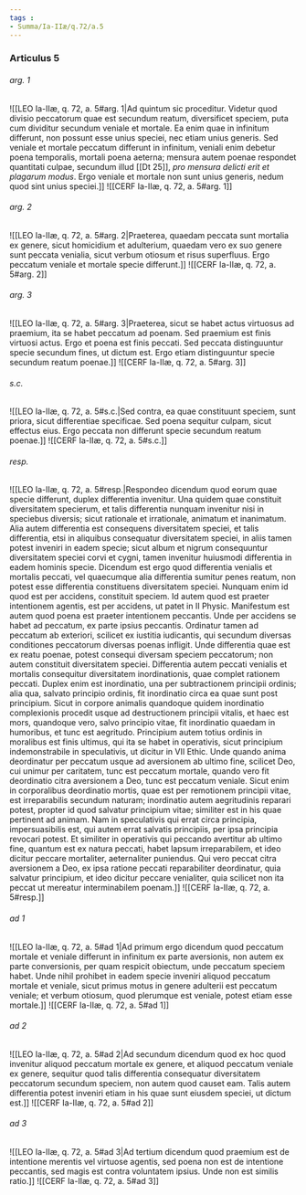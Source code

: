 ```yaml
---
tags : 
- Summa/Ia-IIæ/q.72/a.5
---
```


### Articulus 5

###### arg. 1
![[LEO Ia-IIæ, q. 72, a. 5#arg. 1|Ad quintum sic proceditur. Videtur quod divisio peccatorum quae est secundum reatum, diversificet speciem, puta cum dividitur secundum veniale et mortale. Ea enim quae in infinitum differunt, non possunt esse unius speciei, nec etiam unius generis. Sed veniale et mortale peccatum differunt in infinitum, veniali enim debetur poena temporalis, mortali poena aeterna; mensura autem poenae respondet quantitati culpae, secundum illud [[Dt 25]], *pro mensura delicti erit et plagarum modus*. Ergo veniale et mortale non sunt unius generis, nedum quod sint unius speciei.]]
![[CERF Ia-IIæ, q. 72, a. 5#arg. 1]]

###### arg. 2
![[LEO Ia-IIæ, q. 72, a. 5#arg. 2|Praeterea, quaedam peccata sunt mortalia ex genere, sicut homicidium et adulterium, quaedam vero ex suo genere sunt peccata venialia, sicut verbum otiosum et risus superfluus. Ergo peccatum veniale et mortale specie differunt.]]
![[CERF Ia-IIæ, q. 72, a. 5#arg. 2]]

###### arg. 3
![[LEO Ia-IIæ, q. 72, a. 5#arg. 3|Praeterea, sicut se habet actus virtuosus ad praemium, ita se habet peccatum ad poenam. Sed praemium est finis virtuosi actus. Ergo et poena est finis peccati. Sed peccata distinguuntur specie secundum fines, ut dictum est. Ergo etiam distinguuntur specie secundum reatum poenae.]]
![[CERF Ia-IIæ, q. 72, a. 5#arg. 3]]

###### s.c.
![[LEO Ia-IIæ, q. 72, a. 5#s.c.|Sed contra, ea quae constituunt speciem, sunt priora, sicut differentiae specificae. Sed poena sequitur culpam, sicut effectus eius. Ergo peccata non differunt specie secundum reatum poenae.]]
![[CERF Ia-IIæ, q. 72, a. 5#s.c.]]

###### resp.
![[LEO Ia-IIæ, q. 72, a. 5#resp.|Respondeo dicendum quod eorum quae specie differunt, duplex differentia invenitur. Una quidem quae constituit diversitatem specierum, et talis differentia nunquam invenitur nisi in speciebus diversis; sicut rationale et irrationale, animatum et inanimatum. Alia autem differentia est consequens diversitatem speciei, et talis differentia, etsi in aliquibus consequatur diversitatem speciei, in aliis tamen potest inveniri in eadem specie; sicut album et nigrum consequuntur diversitatem speciei corvi et cygni, tamen invenitur huiusmodi differentia in eadem hominis specie. Dicendum est ergo quod differentia venialis et mortalis peccati, vel quaecumque alia differentia sumitur penes reatum, non potest esse differentia constituens diversitatem speciei. Nunquam enim id quod est per accidens, constituit speciem. Id autem quod est praeter intentionem agentis, est per accidens, ut patet in II Physic. Manifestum est autem quod poena est praeter intentionem peccantis. Unde per accidens se habet ad peccatum, ex parte ipsius peccantis. Ordinatur tamen ad peccatum ab exteriori, scilicet ex iustitia iudicantis, qui secundum diversas conditiones peccatorum diversas poenas infligit. Unde differentia quae est ex reatu poenae, potest consequi diversam speciem peccatorum; non autem constituit diversitatem speciei. Differentia autem peccati venialis et mortalis consequitur diversitatem inordinationis, quae complet rationem peccati. Duplex enim est inordinatio, una per subtractionem principii ordinis; alia qua, salvato principio ordinis, fit inordinatio circa ea quae sunt post principium. Sicut in corpore animalis quandoque quidem inordinatio complexionis procedit usque ad destructionem principii vitalis, et haec est mors, quandoque vero, salvo principio vitae, fit inordinatio quaedam in humoribus, et tunc est aegritudo. Principium autem totius ordinis in moralibus est finis ultimus, qui ita se habet in operativis, sicut principium indemonstrabile in speculativis, ut dicitur in VII Ethic. Unde quando anima deordinatur per peccatum usque ad aversionem ab ultimo fine, scilicet Deo, cui unimur per caritatem, tunc est peccatum mortale, quando vero fit deordinatio citra aversionem a Deo, tunc est peccatum veniale. Sicut enim in corporalibus deordinatio mortis, quae est per remotionem principii vitae, est irreparabilis secundum naturam; inordinatio autem aegritudinis reparari potest, propter id quod salvatur principium vitae; similiter est in his quae pertinent ad animam. Nam in speculativis qui errat circa principia, impersuasibilis est, qui autem errat salvatis principiis, per ipsa principia revocari potest. Et similiter in operativis qui peccando avertitur ab ultimo fine, quantum est ex natura peccati, habet lapsum irreparabilem, et ideo dicitur peccare mortaliter, aeternaliter puniendus. Qui vero peccat citra aversionem a Deo, ex ipsa ratione peccati reparabiliter deordinatur, quia salvatur principium, et ideo dicitur peccare venialiter, quia scilicet non ita peccat ut mereatur interminabilem poenam.]]
![[CERF Ia-IIæ, q. 72, a. 5#resp.]]

###### ad 1
![[LEO Ia-IIæ, q. 72, a. 5#ad 1|Ad primum ergo dicendum quod peccatum mortale et veniale differunt in infinitum ex parte aversionis, non autem ex parte conversionis, per quam respicit obiectum, unde peccatum speciem habet. Unde nihil prohibet in eadem specie inveniri aliquod peccatum mortale et veniale, sicut primus motus in genere adulterii est peccatum veniale; et verbum otiosum, quod plerumque est veniale, potest etiam esse mortale.]]
![[CERF Ia-IIæ, q. 72, a. 5#ad 1]]

###### ad 2
![[LEO Ia-IIæ, q. 72, a. 5#ad 2|Ad secundum dicendum quod ex hoc quod invenitur aliquod peccatum mortale ex genere, et aliquod peccatum veniale ex genere, sequitur quod talis differentia consequatur diversitatem peccatorum secundum speciem, non autem quod causet eam. Talis autem differentia potest inveniri etiam in his quae sunt eiusdem speciei, ut dictum est.]]
![[CERF Ia-IIæ, q. 72, a. 5#ad 2]]

###### ad 3
![[LEO Ia-IIæ, q. 72, a. 5#ad 3|Ad tertium dicendum quod praemium est de intentione merentis vel virtuose agentis, sed poena non est de intentione peccantis, sed magis est contra voluntatem ipsius. Unde non est similis ratio.]]
![[CERF Ia-IIæ, q. 72, a. 5#ad 3]]

